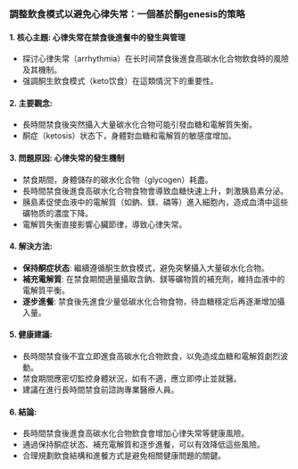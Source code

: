 ### 調整飲食模式以避免心律失常：一個基於酮genesis的策略

#### 1. 核心主題: 心律失常在禁食後進餐中的發生與管理
   - 探讨心律失常（arrhythmia）在长时间禁食後進食高碳水化合物飲食時的風險及其機制。
   - 强調酮生飲食模式（keto饮食）在這類情況下的重要性。

#### 2. 主要觀念:
   - 長時間禁食後突然攝入大量碳水化合物可能引發血糖和電解質失衡。
   - 酮症（ketosis）状态下，身體對血糖和電解質的敏感度增加。

#### 3. 問題原因: 心律失常的發生機制
   - 禁食期間，身體儲存的碳水化合物（glycogen）耗盡。
   - 長時間禁食後進食高碳水化合物食物會導致血糖快速上升，刺激胰島素分泌。
   - 胰島素促使血液中的電解質（如鈉、鎂、磷等）進入細胞內，造成血清中這些礦物质的濃度下降。
   - 電解質失衡直接影響心臟節律，導致心律失常。

#### 4. 解決方法:
   - **保持酮症状态**: 繼續遵循酮生飲食模式，避免突擊攝入大量碳水化合物。
   - **補充電解質**: 在禁食期間適量攝取含鈉、鎂等礦物質的補充劑，維持血液中的電解質平衡。
   - **逐步進餐**: 禁食後先進食少量低碳水化合物食物，待血糖穩定后再逐漸增加攝入量。

#### 5. 健康建議:
   - 長時間禁食後不宜立即進食高碳水化合物飲食，以免造成血糖和電解質劇烈波動。
   - 禁食期間應密切監控身體狀況，如有不適，應立即停止並就醫。
   - 建議在進行長時間禁食前諮詢專業醫療人員。

#### 6. 結論:
   - 長時間禁食後進食高碳水化合物飲食會增加心律失常等健康風險。
   - 通過保持酮症状态、補充電解質和逐步進餐，可以有效降低這些風險。
   - 合理規劃飲食結構和進餐方式是避免相關健康問題的關鍵。